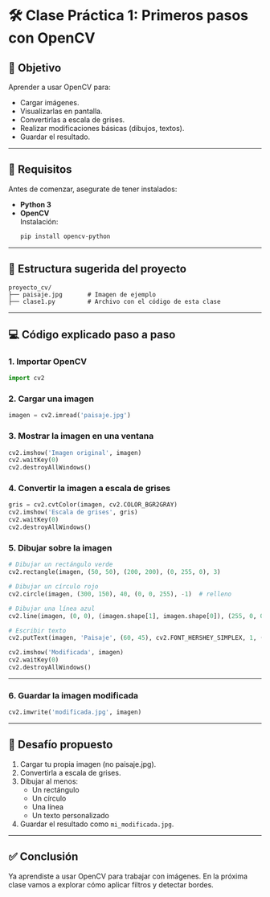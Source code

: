 
# 🛠️ Clase Práctica 1: Primeros pasos con OpenCV

## 🎯 Objetivo
Aprender a usar OpenCV para:
- Cargar imágenes.
- Visualizarlas en pantalla.
- Convertirlas a escala de grises.
- Realizar modificaciones básicas (dibujos, textos).
- Guardar el resultado.

---

## 🧰 Requisitos

Antes de comenzar, asegurate de tener instalados:

- **Python 3**
- **OpenCV**  
  Instalación:
  ```bash
  pip install opencv-python
  ```

---

## 📂 Estructura sugerida del proyecto

```
proyecto_cv/
├── paisaje.jpg       # Imagen de ejemplo
├── clase1.py         # Archivo con el código de esta clase
```

---

## 💻 Código explicado paso a paso

### 1. Importar OpenCV
```python
import cv2
```

### 2. Cargar una imagen
```python
imagen = cv2.imread('paisaje.jpg')
```

### 3. Mostrar la imagen en una ventana
```python
cv2.imshow('Imagen original', imagen)
cv2.waitKey(0)
cv2.destroyAllWindows()
```

### 4. Convertir la imagen a escala de grises
```python
gris = cv2.cvtColor(imagen, cv2.COLOR_BGR2GRAY)
cv2.imshow('Escala de grises', gris)
cv2.waitKey(0)
cv2.destroyAllWindows()
```

### 5. Dibujar sobre la imagen

```python
# Dibujar un rectángulo verde
cv2.rectangle(imagen, (50, 50), (200, 200), (0, 255, 0), 3)

# Dibujar un círculo rojo
cv2.circle(imagen, (300, 150), 40, (0, 0, 255), -1)  # relleno

# Dibujar una línea azul
cv2.line(imagen, (0, 0), (imagen.shape[1], imagen.shape[0]), (255, 0, 0), 2)

# Escribir texto
cv2.putText(imagen, 'Paisaje', (60, 45), cv2.FONT_HERSHEY_SIMPLEX, 1, (255, 255, 0), 2)

cv2.imshow('Modificada', imagen)
cv2.waitKey(0)
cv2.destroyAllWindows()
```

---

### 6. Guardar la imagen modificada
```python
cv2.imwrite('modificada.jpg', imagen)
```

---

## 🧪 Desafío propuesto

1. Cargar tu propia imagen (no paisaje.jpg).
2. Convertirla a escala de grises.
3. Dibujar al menos:
   - Un rectángulo
   - Un círculo
   - Una línea
   - Un texto personalizado
4. Guardar el resultado como `mi_modificada.jpg`.

---

## ✅ Conclusión

Ya aprendiste a usar OpenCV para trabajar con imágenes. En la próxima clase vamos a explorar cómo aplicar filtros y detectar bordes.
